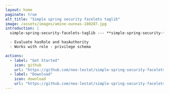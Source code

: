 ```yaml
---
layout: home
paginate: true
alt_title: "Simple spring security facelets taglib"
image: /assets/images/amine-ounnas-180287.jpg
introduction: |
  simple-spring-security-facelets-taglib --- **simple-spring-security-facelets-taglib**, with a few enhancements thrown in for good measure:

  - Evaluate hasRole and hasAuthority  
  - Works with role - privilege schema

actions:
  - label: "Get Started"
    icon: github
    url: "https://github.com/neo-lestat/simple-spring-security-facelets-taglib"
  - label: "Download"
    icon: download
    url: "https://github.com/neo-lestat/simple-spring-security-facelets-taglib/releases/download/v0.1/simple-spring-security-facelets-taglib-0.1.jar"
---
```

